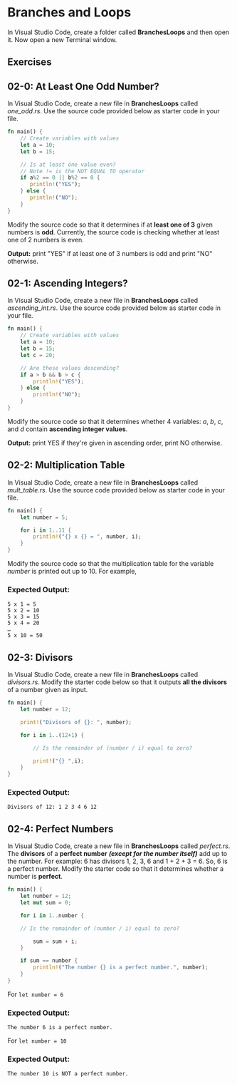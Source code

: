 # Branches and Loops

In Visual Studio Code, create a folder called **BranchesLoops** and then open it. Now open a new Terminal window. 

## Exercises

## 02-0: At Least One Odd Number?
In Visual Studio Code, create a new file in **BranchesLoops** called *one_odd.rs*.  Use the source code provided below as starter code in your file.

```rust
fn main() {
    // Create variables with values
    let a = 10;
    let b = 15;

    // Is at least one value even?
    // Note != is the NOT EQUAL TO operator
    if a%2 == 0 || b%2 == 0 {
       println!("YES");
    } else {
       println!("NO");
    }
}
```

Modify the source code so that it determines if at **least one of 3** given numbers is **odd**.  Currently, the source code is checking whether at least one of 2 numbers is even.

**Output:**  print "YES" if at least one of 3 numbers is odd and print "NO" otherwise.


## 02-1: Ascending Integers?

In Visual Studio Code, create a new file in **BranchesLoops** called *ascending_int.rs*.  Use the source code provided below as starter code in your file.

```rust
fn main() {
    // Create variables with values
    let a = 10;
    let b = 15;
    let c = 20;

    // Are these values descending?
    if a > b && b > c {
        println!("YES");
    } else {
        println!("NO");
    }
}
```

Modify the source code so that it determines whether 4 variables: *a*, *b*, *c*, and *d* contain **ascending integer values**.

 **Output:** print YES if they're given in ascending order, print NO otherwise.


## 02-2: Multiplication Table  
In Visual Studio Code, create a new file in **BranchesLoops** called *mult_table.rs*.  Use the source code provided below as starter code in your file.

```rust
fn main() {
    let number = 5;

    for i in 1..11 {
        println!("{} x {} = ", number, i);
    }
}
```
Modify the source code so that the multiplication table for the variable *number* is printed out up to 10.  For example,

### Expected Output:
```
5 x 1 = 5
5 x 2 = 10
5 x 3 = 15
5 x 4 = 20
…
5 x 10 = 50
```
## 02-3: Divisors
In Visual Studio Code, create a new file in **BranchesLoops** called *divisors.rs*.  Modify the starter code below so that it outputs **all the divisors** of a number given as input.

```rust
fn main() {
    let number = 12;

    print!("Divisors of {}: ", number);

    for i in 1..(12+1) {

        // Is the remainder of (number / i) equal to zero?

        print!("{} ",i);
    }
}
```

### Expected Output:
```
Divisors of 12: 1 2 3 4 6 12
```

## 02-4: Perfect Numbers
In Visual Studio Code, create a new file in **BranchesLoops** called *perfect.rs*.  The **divisors** of a **perfect number** ***(except for the number itself)*** add up to the number. For example: 6 has divisors 1, 2, 3, 6 and 1 + 2 + 3 = 6. So, 6 is a perfect number. Modify the starter code so that it determines whether a number is **perfect**.

```rust
fn main() {
    let number = 12;
    let mut sum = 0;

    for i in 1..number {

    // Is the remainder of (number / i) equal to zero?

        sum = sum + i;
    }

    if sum == number {
        println!("The number {} is a perfect number.", number);
    }
}
```

For ```let number = 6```

### Expected Output:
```
The number 6 is a perfect number.
```

For ```let number = 10```

### Expected Output:
```
The number 10 is NOT a perfect number.
```